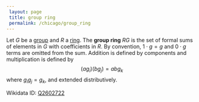```yaml
---
 layout: page
 title: group ring
 permalink: /chicago/group_ring
---
```

Let $G$ be a [group](https://mathgloss.github.io/MathGloss/group) and $R$ a [ring](https://mathgloss.github.io/MathGloss/ring). The **group ring** $RG$ is the set of formal sums of elements in $G$ with coefficients in $R$. By convention, $1\cdot g = g$ and $0\cdot g$ terms are omitted from the sum. Addition is defined by components and multiplication is defined by $$(ag_i)(bg_j) = abg_k$$ where $g_ig_j = g_k$, and extended distributively. 

Wikidata ID: [Q2602722](https://www.wikidata.org/wiki/Q2602722)